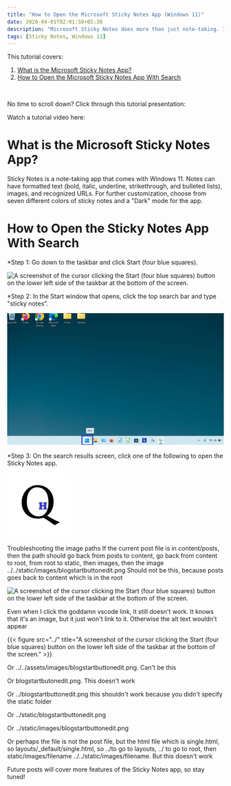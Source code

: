 ```yaml
---
title: "How to Open the Microsoft Sticky Notes App (Windows 11)"
date: 2020-04-01T02:01:58+05:30
description: "Microsoft Sticky Notes does more than just note-taking. Insert images, hyperlinks, and even customize the sticky note color. Learn how to open the Sticky Notes app on Windows 11."
tags: [Sticky Notes, Windows 11]
---
```


This tutorial covers:
1. <a href="#1">What is the Microsoft Sticky Notes App?</a>
2. <a href="#2">How to Open the Microsoft Sticky Notes App With Search</a>

<br />
<p>No time to scroll down? Click through this tutorial presentation:</p>


Watch a tutorial video here:


<h1 id="1">What is the Microsoft Sticky Notes App?</h1>

Sticky Notes is a note-taking app that comes with Windows 11. Notes can have formatted text (bold, italic, underline, strikethrough, and bulleted lists), images, and recognized URLs. For further customization, choose from seven different colors of sticky notes and a "Dark" mode for the app.


<h1 id="2">How to Open the Sticky Notes App With Search</h1>

*Step 1: Go down to the taskbar and click Start (four blue squares). <div class="stepimage">![A screenshot of the cursor clicking the Start (four blue squares) button on the lower left side of the taskbar at the bottom of the screen.](c:\Users\jamiy\github\qhtutorials.github.io\static\watermark.png "Click the Start button")</div>

*Step 2: In the Start window that opens, click the top search bar and type "sticky notes". <div class="stepimage">![A screenshot of the cursor clicking the search bar at the top of the Start window.](../../static/blogstartbuttonedit.png)</div>

*Step 3: On the search results screen, click one of the following to open the Sticky Notes app. <div class="stepimage">![A screenshot of the search results, with three blue rectangles surrounding the "Sticky Notes App" and "Open" buttons.](../../static/watermark.png)</div>

Troubleshooting the image paths
If the current post file is in content/posts, then the path should go back from posts to content, go back from content to root, from root to static, then images, then the image ../../static/images/blogstartbuttonedit.png
Should not be this, because posts goes back to content which is in the root

![A screenshot of the cursor clicking the Start (four blue squares) button on the lower left side of the taskbar at the bottom of the screen.](c:\Users\jamiy\github\qhtutorials.github.io\static\watermark.png "Click the Start button")



Even when I click the goddamn vscode link, it still doesn't work. It knows that it's an image, but it just won't link to it. Otherwise the alt text wouldn't appear

{{< figure src="../" title="A screenshot of the cursor clicking the Start (four blue squares) button on the lower left side of the taskbar at the bottom of the screen." >}}


Or ../../assets/images/blogstartbuttonedit.png. Can't be this

Or blogstartbutonedit.png. This doesn't work

Or ../blogstartbuttonedit.png this shouldn't work because you didn't specify the static folder

Or ../static/blogstartbuttonedit.png 

Or ../static/images/blogstartbuttonedit.png

Or perhaps the file is not the post file, but the html file which is single.html, so layouts/_default/single.html, so ../to go to layouts, ../ to go to root, then static/images/filename
../../static/images/filename. But this doesn't work


Future posts will cover more features of the Sticky Notes app, so stay tuned!

<br />